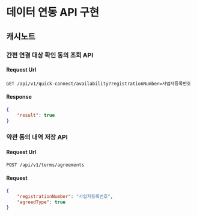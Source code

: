 # 데이터 연동 API 구현
## 캐시노트
### 간편 연결 대상 확인 동의 조회 API
#### Request Url
```
GET /api/v1/quick-connect/availability?registrationNumber=사업자등록번호
```
#### Response
```json
{
    "result": true
}
```

### 약관 동의 내역 저장 API
#### Request Url
```
POST /api/v1/terms/agreements
```
#### Request
```json
{
    "registrationNumber": "사업자등록번호",
    "agreedType": true
}
```
